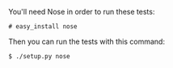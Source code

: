 You'll need Nose in order to run these tests:

    # easy_install nose

Then you can run the tests with this command:

    $ ./setup.py nose
